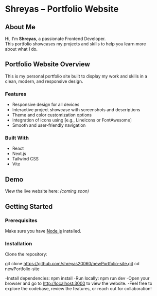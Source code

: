 # Shreyas – Portfolio Website

## About Me

Hi, I'm **Shreyas**, a passionate Frontend Developer.  
This portfolio showcases my projects and skills to help you learn more about what I do.

## Portfolio Website Overview

This is my personal portfolio site built to display my work and skills in a clean, modern, and responsive design.

### Features

- Responsive design for all devices  
- Interactive project showcase with screenshots and descriptions  
- Theme and color customization options  
- Integration of icons using [e.g., LineIcons or FontAwesome]  
- Smooth and user-friendly navigation  

### Built With

- React  
- Next.js  
- Tailwind CSS  
- Vite  

## Demo

View the live website here: _(coming soon)_

## Getting Started

### Prerequisites

Make sure you have [Node.js](https://nodejs.org/) installed.

### Installation

Clone the repository:

git clone https://github.com/shreyas20060/newPortfolio-site.git
cd newPortfolio-site

  -Install dependencies: npm install
  -Run locally: npm run dev
  -Open your browser and go to [http://localhost:3000](http://localhost:3000) to view the website.
  -Feel free to explore the codebase, review the features, or reach out for collaboration!




